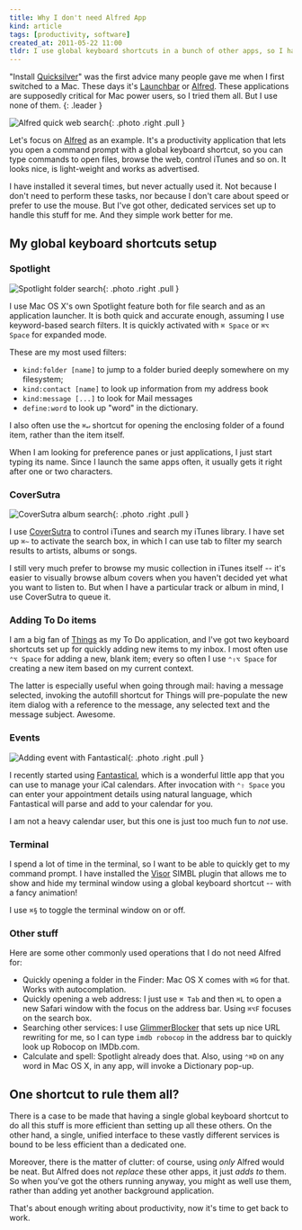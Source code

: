 ```yaml
---
title: Why I don't need Alfred App
kind: article
tags: [productivity, software]
created_at: 2011-05-22 11:00
tldr: I use global keyboard shortcuts in a bunch of other apps, so I have no need for a dedicated utility like Alfred, Quicksilver or Launchbar.
---
```

"Install [Quicksilver][]" was the first advice many people gave me when I first switched to a Mac. These days it's [Launchbar][] or [Alfred][]. These applications are supposedly critical for Mac power users, so I tried them all. But I use none of them.
{: .leader }
 
![Alfred quick web search](/images/alfred.jpg){: .photo .right .pull }

Let's focus on [Alfred][] as an example. It's a productivity application that lets you open a command prompt with a global keyboard shortcut, so you can type commands to open files, browse the web, control iTunes and so on. It looks nice, is light-weight and works as advertised.

I have installed it several times, but never actually used it. Not because I don't need to perform these tasks, nor because I don't care about speed or prefer to use the mouse. But I've got other, dedicated services set up to handle this stuff for me. And they simple work better for me.

## My global keyboard shortcuts setup

### Spotlight

![Spotlight folder search](/images/spotlight.png){: .photo .right .pull }

I use Mac OS X's own Spotlight feature both for file search and as an application launcher. It is both quick and accurate enough, assuming I use keyword-based search filters. It is quickly activated with `⌘ Space` or `⌘⌥ Space` for expanded mode.

These are my most used filters:

* `kind:folder [name]` to jump to a folder buried deeply somewhere on my filesystem;
* `kind:contact [name]` to look up information from my address book
* `kind:message [...]` to look for Mail messages
* `define:word` to look up "word" in the dictionary.

I also often use the `⌘↵` shortcut for opening the enclosing folder of a found item, rather than the item itself.

When I am looking for preference panes or just applications, I just start typing its name. Since I launch the same apps often, it usually gets it right after one or two characters.

### CoverSutra

![CoverSutra album search](/images/coversutra.png){: .photo .right .pull }

I use [CoverSutra][] to control iTunes and search my iTunes library. I have set up `⌘~` to activate the search box, in which I can use tab to filter my search results to artists, albums or songs.

I still very much prefer to browse my music collection in iTunes itself -- it's easier to visually browse album covers when you haven't decided yet what you want to listen to. But when I have a particular track or album in mind, I use CoverSutra to queue it.

### Adding To Do items

I am a big fan of [Things][] as my To Do application, and I've got two keyboard shortcuts set up for quickly adding new items to my inbox. I most often use `⌃⌥ Space` for adding a new, blank item; every so often I use `⌃⇧⌥ Space` for creating a new item based on my current context.

The latter is especially useful when going through mail: having a message selected, invoking the autofill shortcut for Things will pre-populate the new item dialog with a reference to the message, any selected text and the message subject. Awesome.

### Events

![Adding event with Fantastical](/images/fantastical.png){: .photo .right .pull }

I recently started using [Fantastical][], which is a wonderful little app that you can use to manage your iCal calendars. After invocation with `⌃⇧ Space` you can enter your appointment details using natural language, which Fantastical will parse and add to your calendar for you.

I am not a heavy calendar user, but this one is just too much fun to _not_ use.

### Terminal

I spend a lot of time in the terminal, so I want to be able to quickly get to my command prompt. I have installed the [Visor][] SIMBL plugin that allows me to show and hide my terminal window using a global keyboard shortcut -- with a fancy animation!

I use `⌘§` to toggle the terminal window on or off.

### Other stuff

Here are some other commonly used operations that I do not need Alfred for:

* Quickly opening a folder in the Finder: Mac OS X comes with `⌘G` for that. Works with autocomplation.
* Quickly opening a web address: I just use `⌘ Tab` and then `⌘L` to open a new Safari window with the focus on the address bar. Using `⌘⌥F` focuses on the search box.
* Searching other services: I use [GlimmerBlocker][] that sets up nice URL rewriting for me, so I can type `imdb robocop` in the address bar to quickly look up Robocop on IMDb.com.
* Calculate and spell: Spotlight already does that. Also, using `⌃⌘D` on any word in Mac OS X, in any app, will invoke a Dictionary pop-up.

## One shortcut to rule them all?

There is a case to be made that having a single global keyboard shortcut to do all this stuff is more efficient than setting up all these others. On the other hand, a single, unified interface to these vastly different services is bound to be less efficient than a dedicated one.

Moreover, there is the matter of clutter: of course, using _only_ Alfred would be neat. But Alfred does not _replace_ these other apps, it just _adds to_ them. So when you've got the others running anyway, you might as well use them, rather than adding yet another background application.

That's about enough writing about productivity, now it's time to get back to work.

[Alfred]:         http://alfredapp.com
[Quicksilver]:    http://qsapp.com/
[Launchbar]:      http://www.obdev.at/products/launchbar/index.html
[CoverSutra]:     http://sophiestication.com/coversutra/
[Things]:         http://culturedcode.com/things
[Visor]:          http://visor.binaryage.com/
[GlimmerBlocker]: http://glimmerblocker.org/
[Fantastical]:    http://flexibits.com/fantastical

